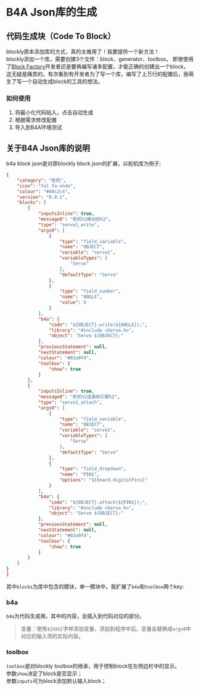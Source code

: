 # B4A Json库的生成  
## 代码生成块（Code To Block）  
blockly原本添加库的方式，真的太难用了！我要提供一个新方法！  
blockly添加一个库，需要创建3个文件：block、generator、toolbox。
即使使用了[Block Factory](https://blockly-demo.appspot.com/static/demos/blockfactory/index.html)开发者还是要再编写诸多配置，才能正确的创建出一个block，这无疑是痛苦的。有次看到有开发者为了写一个库，编写了上万行的配置后，我萌生了写一个自动生成block的工具的想法。  

### 如何使用  
1. 将最小化代码贴入，点击自动生成  
2. 根据需求修改配置  
3. 导入到B4A环境测试  

## 关于B4A Json库的说明  
b4a block json是对原blockly block json的扩展，以舵机库为例子;
```json
{
    "category": "舵机",
    "icon": "fal fa-undo",
    "colour": "#48c2c4",
    "version": "0.0.1",
    "blocks": [
        {
            "inputsInline": true,
            "message0": "舵机%1移动到%2",
            "type": "servo1_write",
            "args0": [
                {
                    "type": "field_variable",
                    "name": "OBJECT",
                    "variable": "servo1",
                    "variableTypes": [
                        "Servo"
                    ],
                    "defaultType": "Servo"
                },
                {
                    "type": "field_number",
                    "name": "ANGLE",
                    "value": 0
                }
            ],
            "b4a": {
                "code": "${OBJECT}.write(${ANGLE});",
                "library": "#include <Servo.h>",
                "object": "Servo ${OBJECT};"
            },
            "previousStatement": null,
            "nextStatement": null,
            "colour": "#03a9f4",
            "toolbox": {
                "show": true
            }
        },
        {
            "inputsInline": true,
            "message0": "舵机%1连接到引脚%2",
            "type": "servo1_attach",
            "args0": [
                {
                    "type": "field_variable",
                    "name": "OBJECT",
                    "variable": "servo1",
                    "variableTypes": [
                        "Servo"
                    ],
                    "defaultType": "Servo"
                },
                {
                    "type": "field_dropdown",
                    "name": "PIN1",
                    "options": "${board.digitalPins}"
                }
            ],
            "b4a": {
                "code": "${OBJECT}.attach(${PIN1});",
                "library": "#include <Servo.h>",
                "object": "Servo ${OBJECT};"
            },
            "previousStatement": null,
            "nextStatement": null,
            "colour": "#03a9f4",
            "toolbox": {
                "show": true
            }
        }
    ]
}
]
```

其中`blocks`为库中包含的模块，单一模块中，我扩展了`b4a`和`toolbox`两个key:  
### b4a  
`b4a`为代码生成用，其中的内容，会插入到代码对应的部分。  

> 变量：使用`${XXX}`字样添加变量，添加到程序中后，变量会替换成`args0`中对应的输入项的实际内容。  

### toolbox  
`toolbox`是对blockly toolbox的继承，用于控制block在左侧边栏中的显示。  
参数`show`决定了block是否显示；  
参数`inputs`可为block添加默认输入block；  

